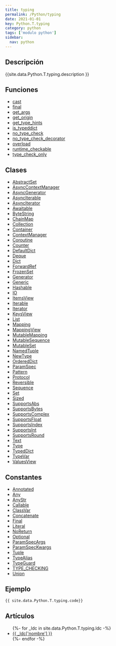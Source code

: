 ```yaml
---
title: typing
permalink: /Python/typing
date: 2021-01-01
key: Python.T.typing
category: python
tags: ['modulo python']
sidebar: 
  nav: python
---
```


## Descripción
{{site.data.Python.T.typing.description }}

## Funciones
* [cast](/Python/typing/cast/)
* [final](/Python/typing/final/)
* [get_args](/Python/typing/get_args/)
* [get_origin](/Python/typing/get_origin/)
* [get_type_hints](/Python/typing/get_type_hints/)
* [is_typeddict](/Python/typing/is_typeddict/)
* [no_type_check](/Python/typing/no_type_check/)
* [no_type_check_decorator](/Python/typing/no_type_check_decorator/)
* [overload](/Python/typing/overload/)
* [runtime_checkable](/Python/typing/runtime_checkable/)
* [type_check_only](/Python/typing/type_check_only/)

## Clases
* [AbstractSet](/Python/typing/AbstractSet/)
* [AsyncContextManager](/Python/typing/AsyncContextManager/)
* [AsyncGenerator](/Python/typing/AsyncGenerator/)
* [AsyncIterable](/Python/typing/AsyncIterable/)
* [AsyncIterator](/Python/typing/AsyncIterator/)
* [Awaitable](/Python/typing/Awaitable/)
* [ByteString](/Python/typing/ByteString/)
* [ChainMap](/Python/typing/ChainMap/)
* [Collection](/Python/typing/Collection/)
* [Container](/Python/typing/Container/)
* [ContextManager](/Python/typing/ContextManager/)
* [Coroutine](/Python/typing/Coroutine/)
* [Counter](/Python/typing/Counter/)
* [DefaultDict](/Python/typing/DefaultDict/)
* [Deque](/Python/typing/Deque/)
* [Dict](/Python/typing/Dict/)
* [ForwardRef](/Python/typing/ForwardRef/)
* [FrozenSet](/Python/typing/FrozenSet/)
* [Generator](/Python/typing/Generator/)
* [Generic](/Python/typing/Generic/)
* [Hashable](/Python/typing/Hashable/)
* [IO](/Python/typing/IO/)
* [ItemsView](/Python/typing/ItemsView/)
* [Iterable](/Python/typing/Iterable/)
* [Iterator](/Python/typing/Iterator/)
* [KeysView](/Python/typing/KeysView/)
* [List](/Python/typing/List/)
* [Mapping](/Python/typing/Mapping/)
* [MappingView](/Python/typing/MappingView/)
* [MutableMapping](/Python/typing/MutableMapping/)
* [MutableSequence](/Python/typing/MutableSequence/)
* [MutableSet](/Python/typing/MutableSet/)
* [NamedTuple](/Python/typing/NamedTuple/)
* [NewType](/Python/typing/NewType/)
* [OrderedDict](/Python/typing/OrderedDict/)
* [ParamSpec](/Python/typing/ParamSpec/)
* [Pattern](/Python/typing/Pattern/)
* [Protocol](/Python/typing/Protocol/)
* [Reversible](/Python/typing/Reversible/)
* [Sequence](/Python/typing/Sequence/)
* [Set](/Python/typing/Set/)
* [Sized](/Python/typing/Sized/)
* [SupportsAbs](/Python/typing/SupportsAbs/)
* [SupportsBytes](/Python/typing/SupportsBytes/)
* [SupportsComplex](/Python/typing/SupportsComplex/)
* [SupportsFloat](/Python/typing/SupportsFloat/)
* [SupportsIndex](/Python/typing/SupportsIndex/)
* [SupportsInt](/Python/typing/SupportsInt/)
* [SupportsRound](/Python/typing/SupportsRound/)
* [Text](/Python/typing/Text/)
* [Type](/Python/typing/Type/)
* [TypedDict](/Python/typing/TypedDict/)
* [TypeVar](/Python/typing/TypeVar/)
* [ValuesView](/Python/typing/ValuesView/)

## Constantes
* [Annotated](/Python/typing/Annotated/)
* [Any](/Python/typing/Any/)
* [AnyStr](/Python/typing/AnyStr/)
* [Callable](/Python/typing/Callable/)
* [ClassVar](/Python/typing/ClassVar/)
* [Concatenate](/Python/typing/Concatenate/)
* [Final](/Python/typing/Final/)
* [Literal](/Python/typing/Literal/)
* [NoReturn](/Python/typing/NoReturn/)
* [Optional](/Python/typing/Optional/)
* [ParamSpecArgs](/Python/typing/ParamSpecArgs/)
* [ParamSpecKwargs](/Python/typing/ParamSpecKwargs/)
* [Tuple](/Python/typing/Tuple/)
* [TypeAlias](/Python/typing/TypeAlias/)
* [TypeGuard](/Python/typing/TypeGuard/)
* [TYPE_CHECKING](/Python/typing/TYPE_CHECKING/)
* [Union](/Python/typing/Union/)

## Ejemplo
~~~python
{{ site.data.Python.T.typing.code}}
~~~

## Artículos
<ul>
{%- for _ldc in site.data.Python.T.typing.ldc -%}
   <li>
       <a href="{{_ldc['url'] }}">{{ _ldc['nombre'] }}</a>
   </li>
{%- endfor -%}
</ul>
